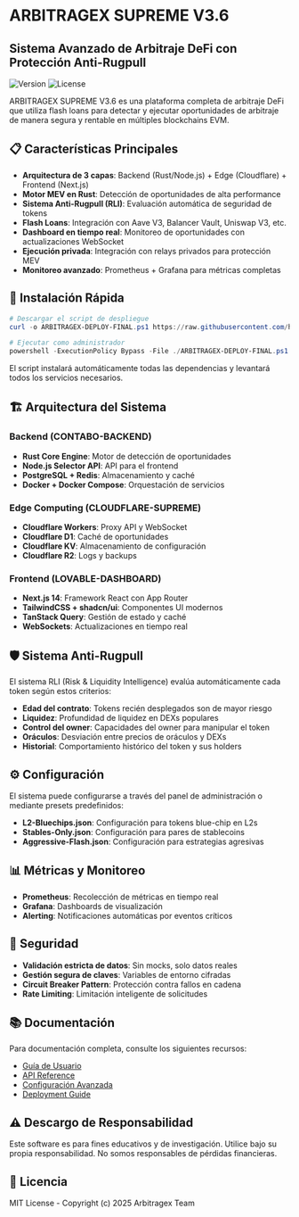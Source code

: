 # ARBITRAGEX SUPREME V3.6

## Sistema Avanzado de Arbitraje DeFi con Protección Anti-Rugpull

![Version](https://img.shields.io/badge/version-3.6.0-blue) ![License](https://img.shields.io/badge/license-MIT-green)

ARBITRAGEX SUPREME V3.6 es una plataforma completa de arbitraje DeFi que utiliza flash loans para detectar y ejecutar oportunidades de arbitraje de manera segura y rentable en múltiples blockchains EVM.

## 📋 Características Principales

- **Arquitectura de 3 capas**: Backend (Rust/Node.js) + Edge (Cloudflare) + Frontend (Next.js)
- **Motor MEV en Rust**: Detección de oportunidades de alta performance
- **Sistema Anti-Rugpull (RLI)**: Evaluación automática de seguridad de tokens
- **Flash Loans**: Integración con Aave V3, Balancer Vault, Uniswap V3, etc.
- **Dashboard en tiempo real**: Monitoreo de oportunidades con actualizaciones WebSocket
- **Ejecución privada**: Integración con relays privados para protección MEV
- **Monitoreo avanzado**: Prometheus + Grafana para métricas completas

## 🚀 Instalación Rápida

```powershell
# Descargar el script de despliegue
curl -o ARBITRAGEX-DEPLOY-FINAL.ps1 https://raw.githubusercontent.com/hefarica/ARBITRAGEXPLUS-II/main/ARBITRAGEX-DEPLOY-FINAL.ps1

# Ejecutar como administrador
powershell -ExecutionPolicy Bypass -File ./ARBITRAGEX-DEPLOY-FINAL.ps1
```

El script instalará automáticamente todas las dependencias y levantará todos los servicios necesarios.

## 🏗️ Arquitectura del Sistema

### Backend (CONTABO-BACKEND)
- **Rust Core Engine**: Motor de detección de oportunidades
- **Node.js Selector API**: API para el frontend
- **PostgreSQL + Redis**: Almacenamiento y caché
- **Docker + Docker Compose**: Orquestación de servicios

### Edge Computing (CLOUDFLARE-SUPREME)
- **Cloudflare Workers**: Proxy API y WebSocket
- **Cloudflare D1**: Caché de oportunidades
- **Cloudflare KV**: Almacenamiento de configuración
- **Cloudflare R2**: Logs y backups

### Frontend (LOVABLE-DASHBOARD)
- **Next.js 14**: Framework React con App Router
- **TailwindCSS + shadcn/ui**: Componentes UI modernos
- **TanStack Query**: Gestión de estado y caché
- **WebSockets**: Actualizaciones en tiempo real

## 🛡️ Sistema Anti-Rugpull

El sistema RLI (Risk & Liquidity Intelligence) evalúa automáticamente cada token según estos criterios:

- **Edad del contrato**: Tokens recién desplegados son de mayor riesgo
- **Liquidez**: Profundidad de liquidez en DEXs populares
- **Control del owner**: Capacidades del owner para manipular el token
- **Oráculos**: Desviación entre precios de oráculos y DEXs
- **Historial**: Comportamiento histórico del token y sus holders

## ⚙️ Configuración

El sistema puede configurarse a través del panel de administración o mediante presets predefinidos:

- **L2-Bluechips.json**: Configuración para tokens blue-chip en L2s
- **Stables-Only.json**: Configuración para pares de stablecoins
- **Aggressive-Flash.json**: Configuración para estrategias agresivas

## 📊 Métricas y Monitoreo

- **Prometheus**: Recolección de métricas en tiempo real
- **Grafana**: Dashboards de visualización
- **Alerting**: Notificaciones automáticas por eventos críticos

## 🔐 Seguridad

- **Validación estricta de datos**: Sin mocks, solo datos reales
- **Gestión segura de claves**: Variables de entorno cifradas
- **Circuit Breaker Pattern**: Protección contra fallos en cadena
- **Rate Limiting**: Limitación inteligente de solicitudes

## 📚 Documentación

Para documentación completa, consulte los siguientes recursos:

- [Guía de Usuario](./docs/user-guide.md)
- [API Reference](./docs/api-reference.md)
- [Configuración Avanzada](./docs/advanced-config.md)
- [Deployment Guide](./docs/deployment.md)

## ⚠️ Descargo de Responsabilidad

Este software es para fines educativos y de investigación. Utilice bajo su propia responsabilidad. No somos responsables de pérdidas financieras.

## 📄 Licencia

MIT License - Copyright (c) 2025 Arbitragex Team
